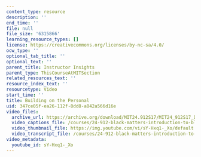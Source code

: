 ```yaml
---
content_type: resource
description: ''
end_time: ''
file: null
file_size: '6315866'
learning_resource_types: []
license: https://creativecommons.org/licenses/by-nc-sa/4.0/
ocw_type: ''
optional_tab_title: ''
optional_text: ''
parent_title: Instructor Insights
parent_type: ThisCourseAtMITSection
related_resources_text: ''
resource_index_text: ''
resourcetype: Video
start_time: ''
title: Building on the Personal
uid: 347ce05f-ea26-112f-8dd8-a842a566d16e
video_files:
  archive_url: https://archive.org/download/MIT24.912S17/MIT24_912S17_DeGraff_Building_on_the_Personal_300k.mp4
  video_captions_file: /courses/24-912-black-matters-introduction-to-black-studies-spring-2017/28e1d304b5465bbeb3dc7b665e96eb08_sY-Hxq1-_Xo.vtt
  video_thumbnail_file: https://img.youtube.com/vi/sY-Hxq1-_Xo/default.jpg
  video_transcript_file: /courses/24-912-black-matters-introduction-to-black-studies-spring-2017/81ee79022e8d521550d19f33dc6c7ab1_sY-Hxq1-_Xo.pdf
video_metadata:
  youtube_id: sY-Hxq1-_Xo
---
```

